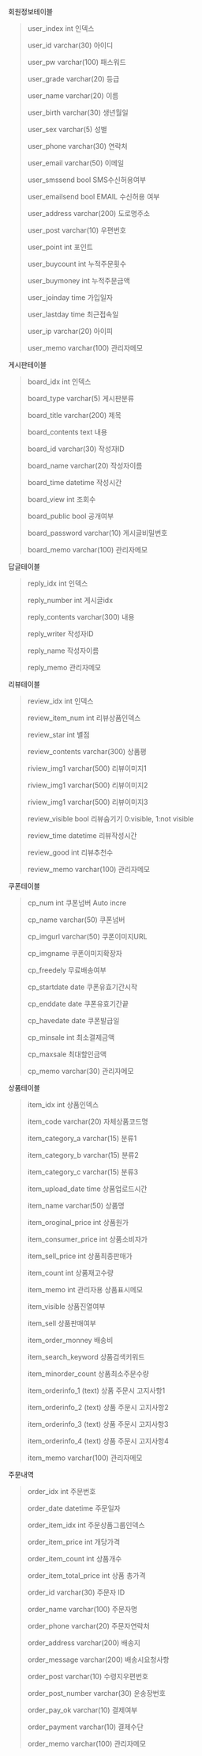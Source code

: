회원정보테이블
> user_index int 인덱스
> 
> user_id varchar(30) 아이디
> 
> user_pw varchar(100) 패스워드
> 
> user_grade varchar(20) 등급
> 
> user_name varchar(20) 이름
> 
> user_birth varchar(30) 생년월일
> 
> user_sex varchar(5) 성별
> 
> user_phone varchar(30) 연락처
> 
> user_email varchar(50) 이메일
> 
> user_smssend bool SMS수신허용여부
> 
> user_emailsend bool EMAIL 수신허용 여부
> 
> user_address varchar(200) 도로명주소
> 
> user_post varchar(10) 우편번호
> 
> user_point int 포인트
> 
> user_buycount int 누적주문횟수
> 
> user_buymoney int 누적주문금액 
> 
> user_joinday time 가입일자
> 
> user_lastday time 최근접속일
> 
> user_ip varchar(20) 아이피
> 
> user_memo varchar(100) 관리자메모

게시판테이블
> board_idx int 인덱스
> 
> board_type varchar(5) 게시판분류
> 
> board_title varchar(200) 제목
> 
> board_contents text 내용
> 
> board_id varchar(30) 작성자ID
> 
> board_name varchar(20) 작성자이름
> 
> board_time datetime 작성시간
> 
> board_view int 조회수
> 
> board_public bool 공개여부
> 
> board_password varchar(10) 게시글비밀번호
> 
> board_memo varchar(100) 관리자메모

답글테이블
> reply_idx int 인덱스
> 
> reply_number int 게시글idx
> 
> reply_contents varchar(300) 내용
> 
> reply_writer 작성자ID
> 
> reply_name 작성자이름
> 
> reply_memo 관리자메모

리뷰테이블
> review_idx int 인덱스
> 
> review_item_num int 리뷰상품인덱스
> 
> review_star int 별점
> 
> review_contents varchar(300) 상품평
> 
> riview_img1 varchar(500) 리뷰이미지1
> 
> riview_img1 varchar(500) 리뷰이미지2
> 
> riview_img1 varchar(500) 리뷰이미지3
> 
> review_visible bool 리뷰숨기기 0:visible, 1:not visible
> 
> review_time datetime 리뷰작성시간
> 
> review_good int 리뷰추천수 
> 
> review_memo varchar(100) 관리자메모


쿠폰테이블
> cp_num int 쿠폰넘버 Auto incre
> 
> cp_name varchar(50) 쿠폰넘버
> 
> cp_imgurl varchar(50) 쿠폰이미지URL
> 
> cp_imgname 쿠폰이미지확장자
> 
> cp_freedely 무료배송여부
> 
> cp_startdate date 쿠폰유효기간시작
> 
> cp_enddate date 쿠폰유효기간끝
> 
> cp_havedate date 쿠폰발급일
> 
> cp_minsale int 최소결제금액
> 
> cp_maxsale 최대할인금액
> 
> cp_memo varchar(30) 관리자메모


상품테이블
> item_idx int 상품인덱스
> 
> item_code varchar(20) 자체상품코드명
> 
> item_category_a varchar(15) 분류1
> 
> item_category_b varchar(15) 분류2
> 
> item_category_c varchar(15) 분류3
>
> item_upload_date time 상품업로드시간
> 
> item_name varchar(50) 상품명
> 
> item_oroginal_price int 상품원가
> 
> item_consumer_price int 상품소비자가
> 
> item_sell_price int 상품최종판매가
> 
> item_count int 상품재고수량
> 
> item_memo int 관리자용 상품표시메모
> 
> item_visible 상품진열여부
> 
> item_sell 상품판매여부
> 
> item_order_monney 배송비
> 
> item_search_keyword 상품검색키워드
> 
> item_minorder_count 상품최소주문수량
> 
> item_orderinfo_1 (text) 상품 주문시 고지사항1
> 
> item_orderinfo_2 (text) 상품 주문시 고지사항2
> 
> item_orderinfo_3 (text) 상품 주문시 고지사항3
> 
> item_orderinfo_4 (text) 상품 주문시 고지사항4
> 
> item_memo varchar(100) 관리자메모

주문내역
> order_idx int 주문번호
>
> order_date datetime 주문일자
> 
> order_item_idx int 주문상품그룹인덱스
> 
> order_item_price int 개당가격
> 
> order_item_count int 상품개수
>
> order_item_total_price int 상품 총가격
> 
> order_id varchar(30) 주문자 ID
> 
> order_name varchar(100) 주문자명
> 
> order_phone varchar(20) 주문자연락처
> 
> order_address varchar(200) 배송지
> 
> order_message varchar(200) 배송시요청사항
> 
> order_post varchar(10) 수령지우편번호
> 
> order_post_number varchar(30) 운송장번호
> 
> order_pay_ok varchar(10) 결제여부
> 
> order_payment varchar(10) 결제수단
> 
> order_memo varchar(100) 관리자메모



